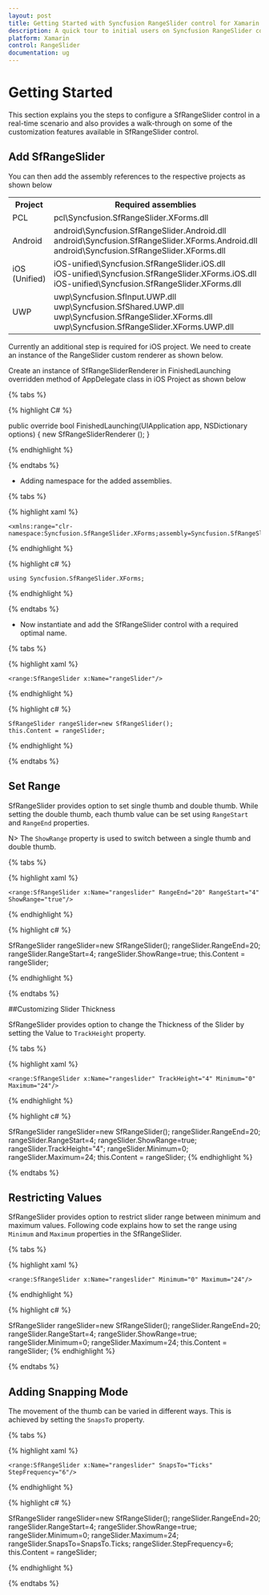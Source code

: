 ```yaml
---
layout: post
title: Getting Started with Syncfusion RangeSlider control for Xamarin.Forms
description: A quick tour to initial users on Syncfusion RangeSlider control for Xamarin.Forms platform
platform: Xamarin
control: RangeSlider
documentation: ug
---
```


# Getting Started

This section explains you the steps to configure a SfRangeSlider control in a real-time scenario and also provides a walk-through on some of the customization features available in SfRangeSlider control.

## Add SfRangeSlider

You can then add the assembly references to the respective projects as shown below

<table>
<tr>
<th>Project</th>
<th>Required assemblies</th>
</tr>
<tr>
<td>PCL</td>
<td>pcl\Syncfusion.SfRangeSlider.XForms.dll</td>
</tr>
<tr>
<td>Android</td>
<td>android\Syncfusion.SfRangeSlider.Android.dll<br/>android\Syncfusion.SfRangeSlider.XForms.Android.dll<br/>android\Syncfusion.SfRangeSlider.XForms.dll</td>
</tr>
<tr>
<td>iOS (Unified)</td>
<td>iOS-unified\Syncfusion.SfRangeSlider.iOS.dll<br/>iOS-unified\Syncfusion.SfRangeSlider.XForms.iOS.dll<br/>iOS-unified\Syncfusion.SfRangeSlider.XForms.dll</td>
</tr>
<tr>
<td>UWP</td>
<td>uwp\Syncfusion.SfInput.UWP.dll<br/>uwp\Syncfusion.SfShared.UWP.dll<br/>uwp\Syncfusion.SfRangeSlider.XForms.dll<br/>uwp\Syncfusion.SfRangeSlider.XForms.UWP.dll</td>
</tr>
</table>

Currently an additional step is required for iOS project. We need to create an instance of the RangeSlider custom renderer as shown below. 

Create an instance of SfRangeSliderRenderer in FinishedLaunching overridden method of AppDelegate class in iOS Project as shown below

{% tabs %}

{% highlight C# %}

public override bool FinishedLaunching(UIApplication app, NSDictionary options)
{
    new SfRangeSliderRenderer ();
}	

{% endhighlight %}

{% endtabs %}

* Adding namespace for the added assemblies. 

{% tabs %}

{% highlight xaml %}

	<xmlns:range="clr-namespace:Syncfusion.SfRangeSlider.XForms;assembly=Syncfusion.SfRangeSlider.XForms"/>
	
{% endhighlight %}

{% highlight c# %}

	using Syncfusion.SfRangeSlider.XForms;

{% endhighlight %}

{% endtabs %}

* Now instantiate and add the SfRangeSlider control with a required optimal name.

{% tabs %}

{% highlight xaml %}

	<range:SfRangeSlider x:Name="rangeSlider"/>
	
{% endhighlight %}

{% highlight c# %}

	SfRangeSlider rangeSlider=new SfRangeSlider();
	this.Content = rangeSlider;
	
{% endhighlight %}

{% endtabs %}

## Set Range

SfRangeSlider provides option to set single thumb and double thumb. While setting the double thumb, each thumb value can be set using `RangeStart` and `RangeEnd` properties.

N> The `ShowRange` property is used to switch between a single thumb and double thumb. 

{% tabs %}

{% highlight xaml %}

	<range:SfRangeSlider x:Name="rangeslider" RangeEnd="20" RangeStart="4"  ShowRange="true"/>
	
{% endhighlight %}

{% highlight c# %}

SfRangeSlider rangeSlider=new SfRangeSlider();
	rangeSlider.RangeEnd=20; 
	rangeSlider.RangeStart=4;
	rangeSlider.ShowRange=true; 
	this.Content = rangeSlider;

{% endhighlight %}

{% endtabs %}

##Customizing Slider Thickness

SfRangeSlider provides option to change the Thickness of the Slider by setting the Value to `TrackHeight` property.

{% tabs %}

{% highlight xaml %}

	<range:SfRangeSlider x:Name="rangeslider" TrackHeight="4" Minimum="0" Maximum="24"/>
	
{% endhighlight %}

{% highlight c# %}

SfRangeSlider rangeSlider=new SfRangeSlider();
	rangeSlider.RangeEnd=20; 
	rangeSlider.RangeStart=4;
	rangeSlider.ShowRange=true; 
	rangeSlider.TrackHeight="4";
	rangeSlider.Minimum=0; 
	rangeSlider.Maximum=24; 
	this.Content = rangeSlider;
{% endhighlight %}

{% endtabs %}

## Restricting Values

SfRangeSlider provides option to restrict slider range between minimum and maximum values. Following code explains how to set the range using `Minimum` and `Maximum` properties in the SfRangeSlider.

{% tabs %}

{% highlight xaml %}

	<range:SfRangeSlider x:Name="rangeslider" Minimum="0" Maximum="24"/>
	
{% endhighlight %}

{% highlight c# %}

SfRangeSlider rangeSlider=new SfRangeSlider();
	rangeSlider.RangeEnd=20; 
	rangeSlider.RangeStart=4;
	rangeSlider.ShowRange=true; 
	rangeSlider.Minimum=0; 
	rangeSlider.Maximum=24; 
	this.Content = rangeSlider;
{% endhighlight %}

{% endtabs %}

## Adding Snapping Mode

The movement of the thumb can be varied in different ways. This is achieved by setting the `SnapsTo` property.

{% tabs %}

{% highlight xaml %}

	<range:SfRangeSlider x:Name="rangeslider" SnapsTo="Ticks" StepFrequency="6"/>
	
{% endhighlight %}

{% highlight c# %}

SfRangeSlider rangeSlider=new SfRangeSlider();
	rangeSlider.RangeEnd=20; 
	rangeSlider.RangeStart=4;
	rangeSlider.ShowRange=true; 
	rangeSlider.Minimum=0; 
	rangeSlider.Maximum=24; 
	rangeSlider.SnapsTo=SnapsTo.Ticks; 
	rangeSlider.StepFrequency=6;
	this.Content = rangeSlider;

{% endhighlight %}

{% endtabs %}  
                                    
